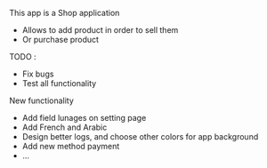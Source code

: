 This app is a Shop application
- Allows to add product in order to sell them
- Or purchase product

TODO :
- Fix bugs
- Test all functionality

New functionality
- Add field lunages on setting page
- Add French and Arabic
- Design better logs, and choose other colors for app background
- Add new method payment
- ...